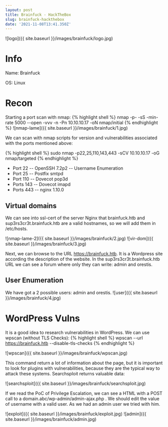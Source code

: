 ```yaml
---
layout: post
title: Brainfuck - HackTheBox
slug: brainfuck-hackthebox
date: '2021-11-08T13:41.350Z'
---
```


![logo]({{ site.baseurl }}/images/brainfuck/logo.jpg)

# Info
Name: Brainfuck

OS: Linux

# Recon
Starting a port scan with nmap:
{% highlight shell %}
nmap -p- -sS -min-rate 5000 --open -vvv -n -Pn 10.10.10.17 -oN nmap/initial
{% endhighlight  %}
![nmap-lame]({{ site.baseurl }}/images/brainfuck/1.jpg)

We can scan with nmap scripts for version and vulnerabilities associated with the ports mentioned above: 

{% highlight shell %}
sudo nmap -p22,25,110,143,443 -sCV 10.10.10.17 -oG nmap/targeted
{% endhighlight %}

* Port 22 -- OpenSSH 7.2p2 -- Username Enumeration
* Port 25 -- Postfix smtpd
* Port 110 -- Dovecot pop3d
* Ports 143 -- Dovecot imapd
* Ports 443 -- nginx 1.10.0

## Virtual domains
We can see into ssl-cert of the server Nginx that brainfuck.htb and sup3rs3cr3t.brainfuck.htb are a valid hostnames, so we will add them in /etc/hosts.

![nmap-lame-2]({{ site.baseurl }}/images/brainfuck/2.jpg)
![vir-dom]({{ site.baseurl }}/images/brainfuck/3.jpg)

Next, we can browse to the URL https://brainfuck.htb. It is a Wordpress site according the description of the website.
In the sup3rs3cr3t.brainfuck.htb URL we can see a forum where only they can write: admin and orestis.


## User Enumeration
We have got a 2 possible users: admin and orestis.
![user]({{ site.baseurl }}/images/brainfuck/4.jpg)

# WordPress Vulns
It is a good idea to research vulnerabilities in WordPress. We can use wpscan (without TLS Checks):
{% highlight shell %}
wpscan --url https://brainfuck.htb --disable-tls-checks
{% endhighlight %}

![wpscan]({{ site.baseurl }}/images/brainfuck/wpscan.jpg)

This command return a lot of information about the page, but it is important to look for plugins with vulnerabilities, because they are the typical way to attack these systems. Searchsploit returns valuable data:

![searchsploit]({{ site.baseurl }}/images/brainfuck/searchsploit.jpg)

If we read the PoC of Privilege Escalation, we can see a HTML with a POST call to a domain.abc/wp-admin/admin-ajax.php . We should edit the value of username with a valid user. As we had an admin user we tried with him.

![exploit]({{ site.baseurl }}/images/brainfuck/exploit.jpg)
![admin]({{ site.baseurl }}/images/brainfuck/admin.jpg)
